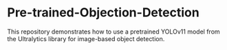 # Pre-trained-Objection-Detection
This repository demonstrates how to use a pretrained YOLOv11 model from the Ultralytics library for image-based object detection.
